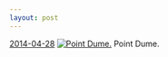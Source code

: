 ```yaml
---
layout: post
---
```


<p>
  <time><a href="/316">2014-04-28</a></time>
  <a href="/316"><img src="{{ site.assets_url }}/316-640.jpg" srcset="{{ site.assets_url }}/316-1280.jpg 1280w, {{ site.assets_url }}/316-960.jpg 960w, {{ site.assets_url }}/316-640.jpg 640w, {{ site.assets_url }}/316-320.jpg 320w" sizes="(min-width: 700px) 50vw, calc(100vw - 2rem)" alt="Point Dume." /></a>
  <span>Point Dume.</span>
</p>
